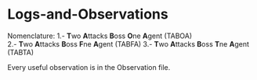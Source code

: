 # Logs-and-Observations
Nomenclature:
  1.- **T**wo **A**ttacks **B**oss **O**ne **A**gent (TABOA)  
  2.- **T**wo **A**ttacks **B**oss **F**ne **A**gent (TABFA)
  3.- **T**wo **A**ttacks **B**oss **T**ne **A**gent (TABTA)

Every useful observation is in the Observation file.
